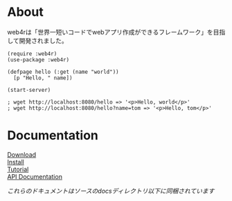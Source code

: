 About
======
web4rは「世界一短いコードでwebアプリ作成ができるフレームワーク」を目指して開発されました。

    (require :web4r)
    (use-package :web4r)
    
    (defpage hello (:get (name "world"))
      [p "Hello, " name])
    
    (start-server)

    ; wget http://localhost:8080/hello => '<p>Hello, world</p>'
    ; wget http://localhost:8080/hello?name=tom => '<p>Hello, tom</p>'

Documentation
==============
[Download](http://web4r.org/ja/download)  
[Install](http://web4r.org/ja/install)  
[Tutorial](http://web4r.org/ja/tutorial)  
[API Documentation](http://web4r.org/ja/api)  

*これらのドキュメントはソースのdocsディレクトリ以下に同梱されています*
